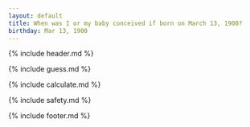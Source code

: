 ```yaml
---
layout: default
title: When was I or my baby conceived if born on March 13, 1900?
birthday: Mar 13, 1900
---
```


{% include header.md %}

{% include guess.md %}

{% include calculate.md %}

{% include safety.md %}

{% include footer.md %}



